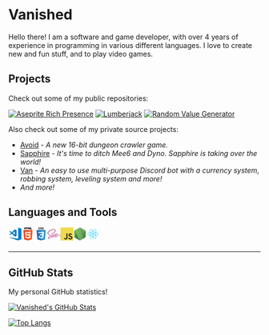 # Vanished

Hello there! I am a software and game developer, with over 4 years of experience in programming in various different languages. I love to create new and fun stuff, and to play video games.

## Projects

Check out some of my public repositories:

[![Aseprite Rich Presence](https://github-readme-stats.vercel.app/api/pin/?username=vanishedvan&repo=aseprite-rich-presence)](https://github.com/vanishedvan/aseprite-rich-presence)
[![Lumberjack](https://github-readme-stats.vercel.app/api/pin/?username=vanishedvan&repo=lumberjack)](https://github.com/vanishedvan/lumberjack)
[![Random Value Generator](https://github-readme-stats.vercel.app/api/pin/?username=vanishedvan&repo=random-value-generator)](https://github.com/vanishedvan/random-value-generator)

Also check out some of my private source projects:

- [Avoid](https://discord.gg/epic) - _A new 16-bit dungeon crawler game._
- [Sapphire](https://sapphirebot.com) - _It's time to ditch Mee6 and Dyno. Sapphire is taking over the world!_
- [Van](https://vanme.me) - _An easy to use multi-purpose Discord bot with a currency system, robbing system, leveling system and more!_
- _And more!_

## Languages and Tools

<img align="left" alt="Visual Studio Code" width="26px" src="https://raw.githubusercontent.com/github/explore/80688e429a7d4ef2fca1e82350fe8e3517d3494d/topics/visual-studio-code/visual-studio-code.png" />
<img align="left" alt="HTML5" width="26px" src="https://raw.githubusercontent.com/github/explore/80688e429a7d4ef2fca1e82350fe8e3517d3494d/topics/html/html.png" />
<img align="left" alt="CSS3" width="26px" src="https://raw.githubusercontent.com/github/explore/80688e429a7d4ef2fca1e82350fe8e3517d3494d/topics/css/css.png" />
<img align="left" alt="Sass" width="26px" src="https://raw.githubusercontent.com/github/explore/80688e429a7d4ef2fca1e82350fe8e3517d3494d/topics/sass/sass.png" />
<img align="left" alt="JavaScript" width="26px" src="https://raw.githubusercontent.com/github/explore/80688e429a7d4ef2fca1e82350fe8e3517d3494d/topics/javascript/javascript.png" />
<img align="left" alt="Node.js" width="26px" src="https://raw.githubusercontent.com/github/explore/80688e429a7d4ef2fca1e82350fe8e3517d3494d/topics/nodejs/nodejs.png" />
<img align="left" alt="React" width="26px" src="https://raw.githubusercontent.com/github/explore/80688e429a7d4ef2fca1e82350fe8e3517d3494d/topics/react/react.png" />

<br />
<br />

---

## GitHub Stats

My personal GitHub statistics!

[![Vanished's GitHub Stats](https://github-readme-stats.vercel.app/api?username=vanishedvan&hide=issues,prs&count_private=true&show_owner=true&show_icons=true)](https://github.com/vanishedvan)

[![Top Langs](https://github-readme-stats.vercel.app/api/top-langs/?username=vanishedvan&layout=compact&card_width=445)](https://github.com/vanishedvan)
